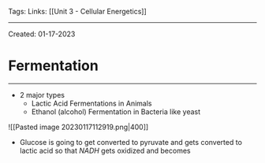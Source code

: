 Tags:
Links: [[Unit 3 - Cellular Energetics]]

---
Created: 01-17-2023
# Fermentation
---

- 2 major types
	- Lactic Acid Fermentations in Animals
	- Ethanol (alcohol) Fermentation in Bacteria like yeast

![[Pasted image 20230117112919.png|400]]

- Glucose is going to get converted to pyruvate and gets converted to lactic acid so that $NADH$ gets oxidized and becomes 